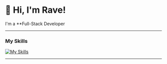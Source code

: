 # 👋 Hi, I'm Rave!

I'm a **Full-Stack Developer 

---

### My Skills

[![My Skills](https://skillicons.dev/icons?i=laravel,php,js,flutter,dart,figma,git,bash,cpp,kali)](https://skillicons.dev)

---

  
